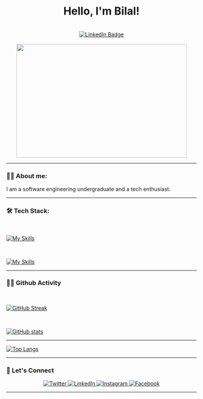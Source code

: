<div id="header" align="center">
  <h1 align="center">
  Hello, I'm Bilal!
  </h1>
  <div>
    <img src="https://komarev.com/ghpvc/?username=BilalR4M&style=flat-square&color=blue" alt=""/>
  </div>
  <br>
  <div id="badges">
    <a href="https://www.linkedin.com/in/bilalr4m/">
      <img src="https://img.shields.io/badge/LinkedIn-blue?style=for-the-badge&logo=linkedin&logoColor=white" alt="LinkedIn Badge"/>
    </a>
  </div>
  <br>
</div>

<div align="center">
  <img src="https://media4.giphy.com/media/v1.Y2lkPTc5MGI3NjExazV4anRib2puNWl4Njlxc3V6eW5waTFhMDR3ODY1cWRwY2huOG45YyZlcD12MV9pbnRlcm5hbF9naWZfYnlfaWQmY3Q9Zw/l7zabeVIt16efVp6wg/giphy.webp" width="450" height="300"/>
</div>

---

### 🐱‍👤 About me:

I am a software engineering undergraduate and a tech enthusiast.

---

### :hammer_and_wrench: Tech Stack:

<br>

[![My Skills](https://skillicons.dev/icons?i=c,cpp,java,kotlin,python,js,ts,php,html,css,tailwind)](https://skillicons.dev)

<br>

[![My Skills](https://skillicons.dev/icons?i=react,nodejs,nextjs,spring,mongodb,jest,mysql,androidstudio,figma,git)](https://skillicons.dev)

---

### 🐱‍💻 Github Activity

<br>

[![GitHub Streak](http://github-readme-streak-stats.herokuapp.com?user=BilalR4M&theme=dark&border_radius=15&date_format=j%20M%5B%20Y%5D)](https://git.io/streak-stats)

<br>

[![GitHub stats](https://github-readme-stats.vercel.app/api?username=BilalR4M&theme=radical&border_radius=15&)](https://github.com/anuraghazra/github-readme-stats)

---

[![Top Langs](https://github-readme-stats.vercel.app/api/top-langs/?username=BilalR4M&layout=compact&theme=dark&border_radius=15&)](https://github.com/anuraghazra/github-readme-stats)

---

### 🔗 Let's Connect 

<p align="center">
  <a href="https://x.com/bilz0_0" target="_blank">
    <img src="https://img.shields.io/badge/twitter-%231DA1F2.svg?&style=for-the-badge&logo=twitter&logoColor=white&color=071A2C" alt="Twitter"/>
  </a>
  <a href="https://www.linkedin.com/in/bilalr4m/" target="_blank">
    <img src="https://img.shields.io/badge/linkedin-%230077B5.svg?&style=for-the-badge&logo=linkedin&logoColor=white&color=071A2C" alt="LinkedIn"/>
  </a>
  <a href="https://www.instagram.com/bilz0_0/" target="_blank">
    <img src="https://img.shields.io/badge/instagram-%23E4405F.svg?&style=for-the-badge&logo=instagram&logoColor=white&color=071A2C" alt="Instagram"/>
  </a>
  <a href="https://www.facebook.com/mohommed.bilal.3/" target="_blank">
    <img src="https://img.shields.io/badge/facebook-%231877F2.svg?&style=for-the-badge&logo=facebook&logoColor=white&color=071A2C" alt="Facebook"/>
  </a>
</p>

---
